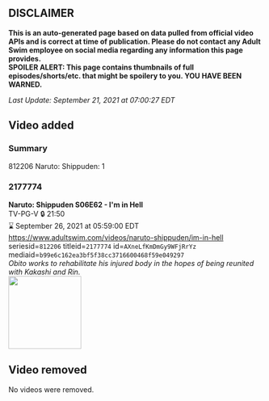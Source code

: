 ## DISCLAIMER
**This is an auto-generated page based on data pulled from official video APIs and is correct at time of publication. Please do not contact any Adult Swim employee on social media regarding any information this page provides.**  
**SPOILER ALERT: This page contains thumbnails of full episodes/shorts/etc. that might be spoilery to you. YOU HAVE BEEN WARNED.**  

_Last Update: September 21, 2021 at 07:00:27 EDT_
## Video added
### Summary
812206 Naruto: Shippuden: 1  
### 2177774
**Naruto: Shippuden S06E62 - I'm in Hell**  
TV-PG-V 🔒 21:50  
⌛ September 26, 2021 at 05:59:00 EDT  
https://www.adultswim.com/videos/naruto-shippuden/im-in-hell  
seriesid=`812206` titleid=`2177774` id=`AXneLfKmDmGy9WFjRrYz` mediaid=`b99e6c162ea3bf5f38cc3716600468f59e049297`  
_Obito works to rehabilitate his injured body in the hopes of being reunited with Kakashi and Rin._  
<a href="https://media.cdn.adultswim.com/uploads/20210610/thumbnails/2_216101011216-NarutoShippuden_345_ImInHell.png"><img src="https://media.cdn.adultswim.com/uploads/20210610/thumbnails/2_216101011216-NarutoShippuden_345_ImInHell.png" height="144px" /></a>
## Video removed
No videos were removed.  
